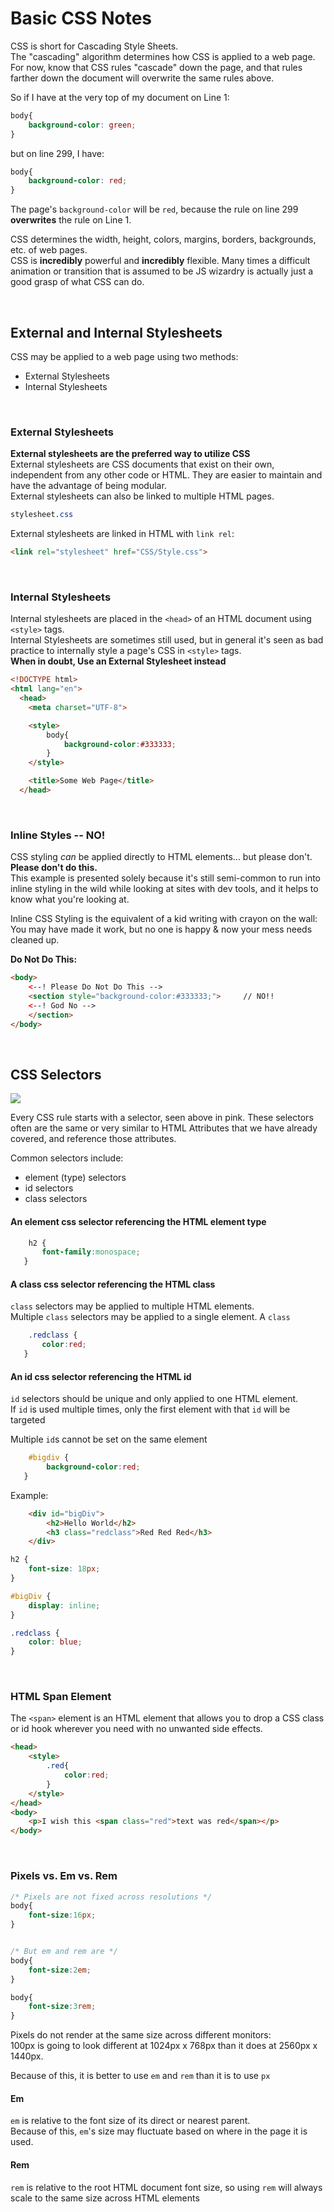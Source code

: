 # Basic CSS Notes

CSS is short for Cascading Style Sheets.  
The "cascading" algorithm determines how CSS is applied to a web page. For now, know that CSS rules "cascade" down the page, and that rules farther down the document will overwrite the same rules above.

So if I have at the very top of my document on Line 1:
```css
body{
    background-color: green;
}
```
but on line 299, I have:
```css
body{
    background-color: red;
}
```
The page's ```background-color``` will be ```red```, because the rule on line 299 **overwrites** the rule on Line 1.
<br>

CSS determines the width, height, colors, margins, borders, backgrounds, etc. of web pages.  
CSS is **incredibly** powerful and **incredibly** flexible. Many times a difficult animation or transition that is assumed to be JS wizardry is actually just a good grasp of what CSS can do. 

<br>

## External and Internal Stylesheets
CSS may be applied to a web page using two methods: 
* External Stylesheets
* Internal Stylesheets

<BR>

### External Stylesheets
**External stylesheets are the preferred way to utilize CSS**  
External stylesheets are CSS documents that exist on their own, independent from any other code or HTML. They are easier to maintain and have the advantage of being modular.  
External stylesheets can also be linked to multiple HTML pages.
```css
stylesheet.css
```
External stylesheets are linked in HTML with ```link rel```:
```html
<link rel="stylesheet" href="CSS/Style.css">
```
<br>


### Internal Stylesheets
Internal stylesheets are placed in the ```<head>``` of an HTML document using ```<style>``` tags.  
Internal Stylesheets are sometimes still used, but in general it's seen as bad practice to internally style a page's CSS in ```<style>``` tags.  
**When in doubt, Use an External Stylesheet instead**
```html
<!DOCTYPE html>
<html lang="en">
  <head>
    <meta charset="UTF-8">

    <style>
        body{
            background-color:#333333;
        }
    </style>

    <title>Some Web Page</title>
  </head>
```
<br>

### Inline Styles -- NO!
CSS styling *can* be applied directly to HTML elements... but please don't. **Please don't do this.**  
This example is presented solely because it's still semi-common to run into inline styling in the wild while looking at sites with dev tools, and it helps to know what you're looking at. 

Inline CSS Styling is the equivalent of a kid writing with crayon on the wall:  
You may have made it work, but no one is happy & now your mess needs cleaned up. 

**Do Not Do This:**
```html
<body>
    <--! Please Do Not Do This -->
    <section style="background-color:#333333;">     // NO!!
    <--! God No -->
    </section>
</body>
```


<br>

## CSS Selectors
<img src="../images/CSSRuleSet.png">


Every CSS rule starts with a selector, seen above in pink. These selectors often are the same or very similar to HTML Attributes that we have already covered, and reference those attributes. 

Common selectors include:
* element (type) selectors
* id selectors
* class selectors


#### An element css selector referencing the HTML element type

``` css
    h2 {
       font-family:monospace;
   }
```

#### A class css selector referencing the HTML class
```class``` selectors may be applied to multiple HTML elements.  
Multiple ```class``` selectors may be applied to a single element.
A ```class```

``` css 
    .redclass {
       color:red;
   }
```

#### An id css selector referencing the HTML id
```id``` selectors should be unique and only applied to one HTML element.  
If ```id``` is used multiple times, only the first element with that ```id``` will be targeted

Multiple ```id```s cannot be set on the same element

```css
    #bigdiv {
        background-color:red;
   }
```

Example:

```html
    <div id="bigDiv">
        <h2>Hello World</h2> 
        <h3 class="redclass">Red Red Red</h3>
    </div>
```


```css
h2 {
    font-size: 18px;
}

#bigDiv {
    display: inline;
}

.redclass {
    color: blue;
}
```
<br>

### HTML Span Element
The ```<span>``` element is an HTML element that allows you to drop a CSS class or id hook wherever you need with no unwanted side effects.  

```html
<head>
    <style>
        .red{
            color:red;
        }
    </style>
</head>
<body>
    <p>I wish this <span class="red">text was red</span></p>
</body>
```

<br>

### Pixels vs. Em vs. Rem

```css
/* Pixels are not fixed across resolutions */
body{
    font-size:16px;
}


/* But em and rem are */
body{
    font-size:2em;
}

body{
    font-size:3rem;
}
```

Pixels do not render at the same size across different monitors:  
100px is going to look different at 1024px x 768px than it does at 2560px x 1440px.

Because of this, it is better to use ```em``` and ```rem``` than it is to use ```px```

#### Em
```em``` is relative to the font size of its direct or nearest parent.  
Because of this, ```em```'s size may fluctuate based on where in the page it is used.


#### Rem
```rem``` is relative to the root HTML document font size, so using ```rem``` will always scale to the same size across HTML elements




<br>

